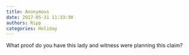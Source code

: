 ```yaml
---
title: Anonymous
date: 2017-05-31 11:33:30
authors: Ripp
categories: Holiday
---
```


 What proof do you have this lady and witness were planning this claim?